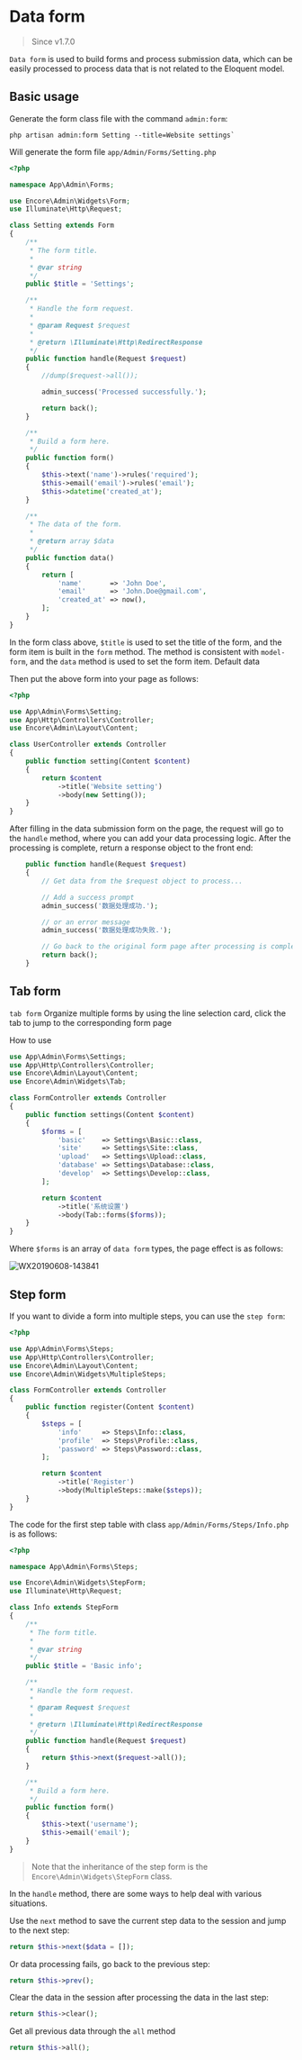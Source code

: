 # Data form

> Since v1.7.0

`Data form` is used to build forms and process submission data, which can be easily processed to process data that is not related to the Eloquent model.

## Basic usage

Generate the form class file with the command `admin:form`:

```shell
php artisan admin:form Setting --title=Website settings`
```

Will generate the form file `app/Admin/Forms/Setting.php`

```php
<?php

namespace App\Admin\Forms;

use Encore\Admin\Widgets\Form;
use Illuminate\Http\Request;

class Setting extends Form
{
    /**
     * The form title.
     *
     * @var string
     */
    public $title = 'Settings';

    /**
     * Handle the form request.
     *
     * @param Request $request
     *
     * @return \Illuminate\Http\RedirectResponse
     */
    public function handle(Request $request)
    {
        //dump($request->all());

        admin_success('Processed successfully.');

        return back();
    }

    /**
     * Build a form here.
     */
    public function form()
    {
        $this->text('name')->rules('required');
        $this->email('email')->rules('email');
        $this->datetime('created_at');
    }

    /**
     * The data of the form.
     *
     * @return array $data
     */
    public function data()
    {
        return [
            'name'       => 'John Doe',
            'email'      => 'John.Doe@gmail.com',
            'created_at' => now(),
        ];
    }
}

```

In the form class above, `$title` is used to set the title of the form, and the form item is built in the `form` method. The method is consistent with `model-form`, and the `data` method is used to set the form item. Default data

Then put the above form into your page as follows:

```php
<?php

use App\Admin\Forms\Setting;
use App\Http\Controllers\Controller;
use Encore\Admin\Layout\Content;

class UserController extends Controller
{
    public function setting(Content $content)
    {
        return $content
            ->title('Website setting')
            ->body(new Setting());
    }
}
```

After filling in the data submission form on the page, the request will go to the `handle` method, where you can add your data processing logic. After the processing is complete, return a response object to the front end:

```php
    public function handle(Request $request)
    {
        // Get data from the $request object to process...

        // Add a success prompt
        admin_success('数据处理成功.');

        // or an error message
        admin_success('数据处理成功失败.');

        // Go back to the original form page after processing is complete, or jump to another page by returning `redirect()` method
        return back();
    }
```

## Tab form

`tab form` Organize multiple forms by using the line selection card, click the tab to jump to the corresponding form page

How to use

```php
use App\Admin\Forms\Settings;
use App\Http\Controllers\Controller;
use Encore\Admin\Layout\Content;
use Encore\Admin\Widgets\Tab;

class FormController extends Controller
{
    public function settings(Content $content)
    {
        $forms = [
            'basic'    => Settings\Basic::class,
            'site'     => Settings\Site::class,
            'upload'   => Settings\Upload::class,
            'database' => Settings\Database::class,
            'develop'  => Settings\Develop::class,
        ];

        return $content
            ->title('系统设置')
            ->body(Tab::forms($forms));
    }
}
```

Where `$forms` is an array of `data form` types, the page effect is as follows:

![WX20190608-143841](https://user-images.githubusercontent.com/1479100/59143217-23af5300-89fb-11e9-85d3-88e3451474d5.png)

## Step form

If you want to divide a form into multiple steps, you can use the `step form`:

```php
<?php

use App\Admin\Forms\Steps;
use App\Http\Controllers\Controller;
use Encore\Admin\Layout\Content;
use Encore\Admin\Widgets\MultipleSteps;

class FormController extends Controller
{
    public function register(Content $content)
    {
        $steps = [
            'info'     => Steps\Info::class,
            'profile'  => Steps\Profile::class,
            'password' => Steps\Password::class,
        ];

        return $content
            ->title('Register')
            ->body(MultipleSteps::make($steps));
    }
}
```

The code for the first step table with class `app/Admin/Forms/Steps/Info.php` is as follows:

```php
<?php

namespace App\Admin\Forms\Steps;

use Encore\Admin\Widgets\StepForm;
use Illuminate\Http\Request;

class Info extends StepForm
{
    /**
     * The form title.
     *
     * @var string
     */
    public $title = 'Basic info';

    /**
     * Handle the form request.
     *
     * @param Request $request
     *
     * @return \Illuminate\Http\RedirectResponse
     */
    public function handle(Request $request)
    {
        return $this->next($request->all());
    }

    /**
     * Build a form here.
     */
    public function form()
    {
        $this->text('username');
        $this->email('email');
    }
}
```

> Note that the inheritance of the step form is the `Encore\Admin\Widgets\StepForm` class.

In the `handle` method, there are some ways to help deal with various situations.

Use the `next` method to save the current step data to the session and jump to the next step:

```php
return $this->next($data = []);
```

Or data processing fails, go back to the previous step:

```php
return $this->prev();
```

Clear the data in the session after processing the data in the last step:

```php
return $this->clear();
```

Get all previous data through the `all` method

```php
return $this->all();
```